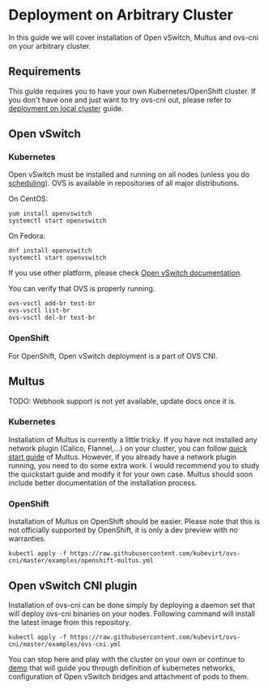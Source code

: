 # Deployment on Arbitrary Cluster

In this guide we will cover installation of Open vSwitch, Multus and ovs-cni on
your arbitrary cluster.

## Requirements

This guide requires you to have your own Kubernetes/OpenShift cluster. If you
don't have one and just want to try ovs-cni out, please refer to [deployment on
local cluster](deployment-on-local-cluster.md) guide.

## Open vSwitch

### Kubernetes

Open vSwitch must be installed and running on all nodes (unless you do
[scheduling](scheduling.md)). OVS is available in repositories of all major
distributions.

On CentOS:

```shell
yum install openvswitch
systemctl start openvswitch
```

On Fedora:

```shell
dnf install openvswitch
systemctl start openvswitch
```

If you use other platform, please check [Open vSwitch documentation](https://github.com/openvswitch/ovs).

You can verify that OVS is properly running.

```shell
ovs-vsctl add-br test-br
ovs-vsctl list-br
ovs-vsctl del-br test-br
```

### OpenShift

For OpenShift, Open vSwitch deployment is a part of OVS CNI.

## Multus

TODO: Webhook support is not yet available, update docs once it is.

### Kubernetes

Installation of Multus is currently a little tricky. If you have not installed
any network plugin (Calico, Flannel,...) on your cluster, you can follow [quick
start guide](https://github.com/intel/multus-cni#quickstart-guide) of Multus.
However, if you already have a network plugin running, you need to do some
extra work. I would recommend you to study the quickstart guide and modify it
for your own case. Multus should soon include better documentation of the
installation process.

### OpenShift

Installation of Multus on OpenShift should be easier. Please note that this is
not officially supported by OpenShift, it is only a dev preview with no warranties.

```shell
kubectl apply -f https://raw.githubusercontent.com/kubevirt/ovs-cni/master/examples/openshift-multus.yml
```

## Open vSwitch CNI plugin

Installation of ovs-cni can be done simply by deploying a daemon set that will
deploy ovs-cni binaries on your nodes. Following command will install the
latest image from this repository.

```shell
kubectl apply -f https://raw.githubusercontent.com/kubevirt/ovs-cni/master/examples/ovs-cni.yml
```

You can stop here and play with the cluster on your own or continue to
[demo](demo.md) that will guide you through definition of kubernetes networks,
configuration of Open vSwitch bridges and attachment of pods to them.

